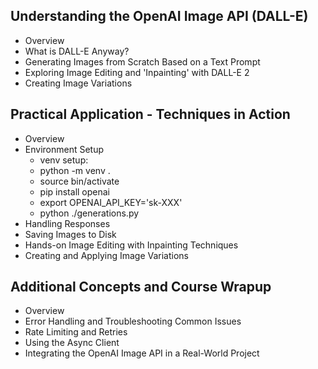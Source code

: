 ## Understanding the OpenAI Image API (DALL-E)
-  Overview
-  What is DALL-E Anyway?
- Generating Images from Scratch Based on a Text Prompt
- Exploring Image Editing and 'Inpainting' with DALL-E 2
- Creating Image Variations
## Practical Application - Techniques in Action
- Overview
- Environment Setup
    - venv setup:
    - python -m venv . 
    - source bin/activate
    - pip install openai
    - export OPENAI_API_KEY='sk-XXX'
    - python ./generations.py  
- Handling Responses
- Saving Images to Disk
- Hands-on Image Editing with Inpainting Techniques
- Creating and Applying Image Variations
## Additional Concepts and Course Wrapup
- Overview
- Error Handling and Troubleshooting Common Issues
- Rate Limiting and Retries
- Using the Async Client
- Integrating the OpenAI Image API in a Real-World Project